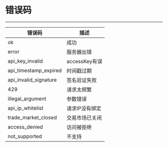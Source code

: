 # 错误码

----------

错误码|描述
---|---
ok|成功
error|服务器出错
api_key_invalid|accessKey有误
api_timestamp_expired|时间戳过期
api_invalid_signature|签名验证失败
429|请求太频繁
illegal_argument|参数错误
api_ip_whitelist|请求IP没有绑定
trade_market_closed|交易市场已关闭
access_denied|访问被拒绝
not_supported|不支持

